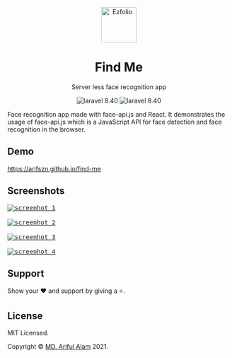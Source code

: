 <p align="center">
  <a href="http://arifszn.github.io/find-me" target="_blank">
    <img src="https://arifszn.github.io/find-me/logo.svg" alt="Ezfolio" title="Find Me" width="80">
  </a>
</p>

<h1 align="center">Find Me</h1>
<p align="center">Server less face recognition app</p>

<p align="center">
    <img src="https://img.shields.io/badge/face--api.js-blue" alt="laravel 8.40">
  <img src="https://img.shields.io/badge/react.js-blue" alt="laravel 8.40">
</p>

Face recognition app made with face-api.js and React. It demonstrates the usage of face-api.js which is a JavaScript API for face detection and face recognition in the browser.

## Demo

https://arifszn.github.io/find-me



## Screenshots
<a href="http://arifszn.github.io/find-me" target="_blank">
  <kbd><img src="https://arifszn.github.io/find-me/assets/img/screenshots/1.png" alt="screenhot 1"/></kbd>
  <br /><br />
  <kbd><img src="https://arifszn.github.io/find-me/assets/img/screenshots/2.png" alt="screenhot 2"/></kbd>
  <br /><br />
  <kbd><img src="https://arifszn.github.io/find-me/assets/img/screenshots/3.png" alt="screenhot 3"/></kbd>
  <br /><br />
  <kbd><img src="https://arifszn.github.io/find-me/assets/img/screenshots/4.png" alt="screenhot 4"/></kbd>
</a>


## Support

Show your ❤️ and support by giving a ⭐.


## License

<p>MIT Licensed.</p>
<p>Copyright © <a href="https://arifszn.github.io">MD. Ariful Alam</a> 2021.</p>
